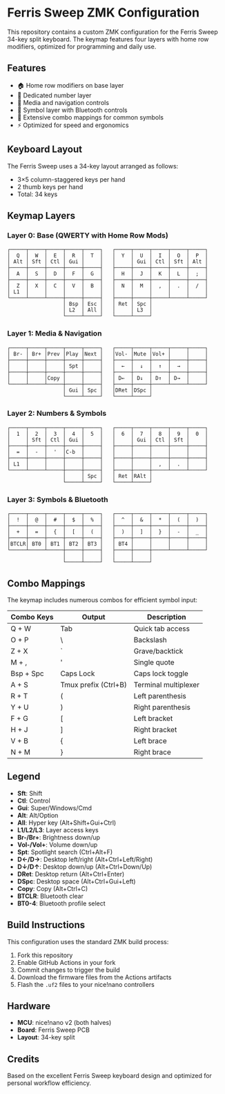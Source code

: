 # Ferris Sweep ZMK Configuration

This repository contains a custom ZMK configuration for the Ferris Sweep 34-key split keyboard. The keymap features four layers with home row modifiers, optimized for programming and daily use.

## Features

- 🏠 Home row modifiers on base layer
- 🔢 Dedicated number layer
- 🎵 Media and navigation controls
- 🔣 Symbol layer with Bluetooth controls
- 🔗 Extensive combo mappings for common symbols
- ⚡ Optimized for speed and ergonomics

## Keyboard Layout

The Ferris Sweep uses a 34-key layout arranged as follows:
- 3×5 column-staggered keys per hand
- 2 thumb keys per hand
- Total: 34 keys

## Keymap Layers

### Layer 0: Base (QWERTY with Home Row Mods)

```
┌─────┬─────┬─────┬─────┬─────┐   ┌─────┬─────┬─────┬─────┬─────┐
│  Q  │  W  │  E  │  R  │  T  │   │  Y  │  U  │  I  │  O  │  P  │
│ Alt │ Sft │ Ctl │ Gui │     │   │     │ Gui │ Ctl │ Sft │ Alt │
├─────┼─────┼─────┼─────┼─────┤   ├─────┼─────┼─────┼─────┼─────┤
│  A  │  S  │  D  │  F  │  G  │   │  H  │  J  │  K  │  L  │  ;  │
├─────┼─────┼─────┼─────┼─────┤   ├─────┼─────┼─────┼─────┼─────┤
│  Z  │  X  │  C  │  V  │  B  │   │  N  │  M  │  ,  │  .  │  /  │
│ L1  │     │     │     │     │   │     │     │     │     │     │
└─────┴─────┴─────┼─────┼─────┤   ├─────┼─────┼─────┴─────┴─────┘
                  │ Bsp │ Esc │   │ Ret │ Spc │
                  │ L2  │ All │   │     │ L3  │
                  └─────┴─────┘   └─────┴─────┘
```

### Layer 1: Media & Navigation

```
┌─────┬─────┬─────┬─────┬─────┐   ┌─────┬─────┬─────┬─────┬─────┐
│ Br- │ Br+ │Prev │Play │Next │   │Vol- │Mute │Vol+ │     │     │
├─────┼─────┼─────┼─────┼─────┤   ├─────┼─────┼─────┼─────┼─────┤
│     │     │     │ Spt │     │   │  ←  │  ↓  │  ↑  │  →  │     │
├─────┼─────┼─────┼─────┼─────┤   ├─────┼─────┼─────┼─────┼─────┤
│     │     │Copy │     │     │   │ D←  │ D↓  │ D↑  │ D→  │     │
└─────┴─────┴─────┼─────┼─────┤   ├─────┼─────┼─────┴─────┴─────┘
                  │ Gui │ Spc │   │DRet │DSpc │
                  └─────┴─────┘   └─────┴─────┘
```

### Layer 2: Numbers & Symbols

```
┌─────┬─────┬─────┬─────┬─────┐   ┌─────┬─────┬─────┬─────┬─────┐
│  1  │  2  │  3  │  4  │  5  │   │  6  │  7  │  8  │  9  │  0  │
│     │ Sft │ Ctl │ Gui │     │   │     │ Gui │ Ctl │ Sft │     │
├─────┼─────┼─────┼─────┼─────┤   ├─────┼─────┼─────┼─────┼─────┤
│  =  │  -  │  '  │C-b  │     │   │     │     │     │     │     │
├─────┼─────┼─────┼─────┼─────┤   ├─────┼─────┼─────┼─────┼─────┤
│ L1  │     │     │     │     │   │     │     │  ,  │  .  │     │
└─────┴─────┴─────┼─────┼─────┤   ├─────┼─────┼─────┴─────┴─────┘
                  │     │ Spc │   │ Ret │RAlt │
                  └─────┴─────┘   └─────┴─────┘
```

### Layer 3: Symbols & Bluetooth

```
┌─────┬─────┬─────┬─────┬─────┐   ┌─────┬─────┬─────┬─────┬─────┐
│  !  │  @  │  #  │  $  │  %  │   │  ^  │  &  │  *  │  (  │  )  │
├─────┼─────┼─────┼─────┼─────┤   ├─────┼─────┼─────┼─────┼─────┤
│  +  │  =  │  {  │  [  │  (  │   │  )  │  ]  │  }  │  -  │  _  │
├─────┼─────┼─────┼─────┼─────┤   ├─────┼─────┼─────┼─────┼─────┤
│BTCLR│ BT0 │ BT1 │ BT2 │ BT3 │   │ BT4 │     │     │     │     │
└─────┴─────┴─────┼─────┼─────┤   ├─────┼─────┼─────┴─────┴─────┘
                  │     │     │   │     │     │
                  └─────┴─────┘   └─────┴─────┘
```

## Combo Mappings

The keymap includes numerous combos for efficient symbol input:

| Combo Keys | Output | Description |
|------------|--------|-------------|
| Q + W | Tab | Quick tab access |
| O + P | \\ | Backslash |
| Z + X | \` | Grave/backtick |  
| M + , | ' | Single quote |
| Bsp + Spc | Caps Lock | Caps lock toggle |
| A + S | Tmux prefix (Ctrl+B) | Terminal multiplexer |
| R + T | ( | Left parenthesis |
| Y + U | ) | Right parenthesis |
| F + G | [ | Left bracket |
| H + J | ] | Right bracket |
| V + B | { | Left brace |
| N + M | } | Right brace |

## Legend

- **Sft**: Shift
- **Ctl**: Control  
- **Gui**: Super/Windows/Cmd
- **Alt**: Alt/Option
- **All**: Hyper key (Alt+Shift+Gui+Ctrl)
- **L1/L2/L3**: Layer access keys
- **Br-/Br+**: Brightness down/up
- **Vol-/Vol+**: Volume down/up
- **Spt**: Spotlight search (Ctrl+Alt+F)
- **D←/D→**: Desktop left/right (Alt+Ctrl+Left/Right)
- **D↓/D↑**: Desktop down/up (Alt+Ctrl+Down/Up)
- **DRet**: Desktop return (Alt+Ctrl+Enter)
- **DSpc**: Desktop space (Alt+Ctrl+Gui+Left)
- **Copy**: Copy (Alt+Ctrl+C)
- **BTCLR**: Bluetooth clear
- **BT0-4**: Bluetooth profile select

## Build Instructions

This configuration uses the standard ZMK build process:

1. Fork this repository
2. Enable GitHub Actions in your fork
3. Commit changes to trigger the build
4. Download the firmware files from the Actions artifacts
5. Flash the `.uf2` files to your nice!nano controllers

## Hardware

- **MCU**: nice!nano v2 (both halves)
- **Board**: Ferris Sweep PCB
- **Layout**: 34-key split

## Credits

Based on the excellent Ferris Sweep keyboard design and optimized for personal workflow efficiency.